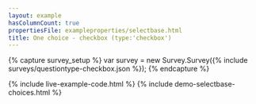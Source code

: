 ```yaml
---
layout: example
hasColumnCount: true
propertiesFile: exampleproperties/selectbase.html
title: One choice - checkbox (type:'checkbox')
---
```

{% capture survey_setup %}
var survey = new Survey.Survey({% include surveys/questiontype-checkbox.json %});
{% endcapture %}

{% include live-example-code.html %}
{% include demo-selectbase-choices.html %}